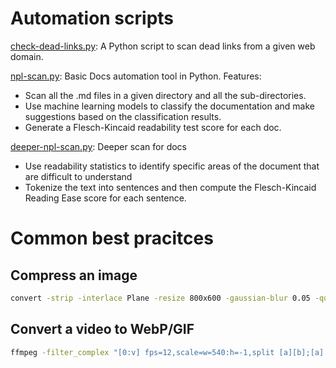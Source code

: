 # Automation scripts

[check-dead-links.py](https://github.com/p1ng-request/automation-scripts-best-pracitces/blob/main/check-dead-links.py): A Python script to scan dead links from a given web domain.

[npl-scan.py](https://github.com/p1ng-request/automation-scripts/blob/main/nlp-scan.py): Basic Docs automation tool in Python. Features:
+ Scan all the .md files in a given directory and all the sub-directories.
+ Use machine learning models to classify the documentation and make suggestions based on the classification results.
+ Generate a Flesch-Kincaid readability test score for each doc.

[deeper-npl-scan.py](https://github.com/p1ng-request/automation-scripts/blob/main/deeper-nlp-scan.py): Deeper scan for docs
+ Use readability statistics to identify specific areas of the document that are difficult to understand
+ Tokenize the text into sentences and then compute the Flesch-Kincaid Reading Ease score for each sentence. 

# Common best pracitces

## Compress an image
```bash
convert -strip -interlace Plane -resize 800x600 -gaussian-blur 0.05 -quality 85% source.png result.webp
```

## Convert a video to WebP/GIF
```bash
ffmpeg -filter_complex "[0:v] fps=12,scale=w=540:h=-1,split [a][b];[a] palettegen [p];[b][p] paletteuse" -i clip.mov clip.webp
```
